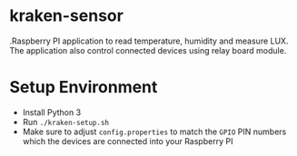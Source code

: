 # kraken-sensor
.Raspberry PI application to read temperature, humidity and measure LUX. The application also control connected devices using relay board module.

# Setup Environment

   - Install Python 3
   - Run `./kraken-setup.sh`
   - Make sure to adjust `config.properties` to match the `GPIO` PIN numbers which the devices are connected into your Raspberry PI
